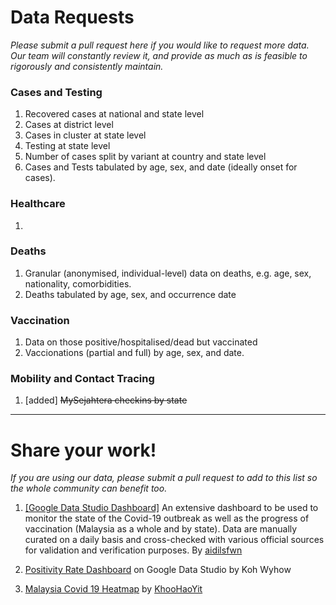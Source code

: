 # Data Requests

_Please submit a pull request here if you would like to request more data. Our team will constantly review it, and provide as much as is feasible to rigorously and consistently maintain._

### Cases and Testing

1) Recovered cases at national and state level
2) Cases at district level
3) Cases in cluster at state level
4) Testing at state level
5) Number of cases split by variant at country and state level
6) Cases and Tests tabulated by age, sex, and date (ideally onset for cases).

### Healthcare

1)

### Deaths

1) Granular (anonymised, individual-level) data on deaths, e.g. age, sex, nationality, comorbidities.
2) Deaths tabulated by age, sex, and occurrence date

### Vaccination

1) Data on those positive/hospitalised/dead but vaccinated
2) Vaccionations (partial and full) by age, sex, and date.

### Mobility and Contact Tracing

1) [added] ~~MySejahtera checkins by state~~


---

# Share your work!

_If you are using our data, please submit a pull request to add to this list so the whole community can benefit too._

1) [[Google Data Studio Dashboard]](https://datastudio.google.com/reporting/8ba8d5d5-9a39-4506-af28-7ab8fcd8f8a9)
An extensive dashboard to be used to monitor the state of the Covid-19 outbreak as well as the progress of vaccination (Malaysia as a whole and by state). Data are manually curated on a daily basis and cross-checked with various official sources for validation and verification purposes. By [aidilsfwn](https://github.com/aidilsfwn)

2) [Positivity Rate Dashboard](https://datastudio.google.com/s/gIQwV1fDCpg) on Google Data Studio by Koh Wyhow

3) [Malaysia Covid 19 Heatmap](https://khoohaoyit.github.io/Covid19%20Malaysia%20Heatmap/root.html) by [KhooHaoYit](https://github.com/KhooHaoYit/)
